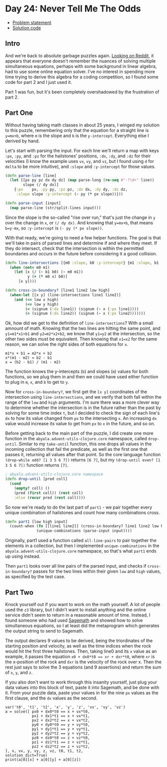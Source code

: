# Day 24: Never Tell Me The Odds

* [Problem statement](https://adventofcode.com/2023/day/24)
* [Solution code](https://github.com/abyala/advent-2023-clojure/blob/master/src/advent_2023_clojure/day24.clj)

## Intro

And we're back to absolute garbage puzzles again.
[Looking on Reddit](https://www.reddit.com/r/adventofcode/comments/18pnycy/2023_day_24_solutions/), it appears that
everyone doesn't remember the nuances of solving multiple simultaneous equations, perhaps with some background in
linear algebra, had to use some online equation solver. I've no interest in spending more time trying to derive this
algebra for a coding competition, so I found some code for part 2 and I just used it.

Part 1 was fun, but it's been completely overshadowed by the frustration of part 2.

## Part One

Without having taking math classes in about 25 years, I winged my solution to this puzzle, remembering only that the
equation for a straight line is `y=mx+b`, where `m` is the slope and `b` is the `y-intercept`. Everything else I
derived by hand.

Let's start with parsing the input. For each line we'll return a map with keys `:px`, `:py`, and `:pz` for the
hailstones' positions, `:dx`, `:dy`, and `:dz` for their velocities (I know the example uses `vx`, `vy`, and `vz`, but
I found using `d` for `delta` to be more intuitive), and `:slope` and `:y-intercept` for those values.

```clojure
(defn parse-line [line]
  (let [[px py pz dx dy dz] (map parse-long (re-seq #"-?\d+" line))
        slope (/ dy dx)]
    {:px    px, :py py, :pz pz, :dx dx, :dy dy, :dz dz,
     :slope slope :y-intercept (- py (* px slope))}))

(defn parse-input [input]
  (map parse-line (str/split-lines input)))
```

Since the slope is the so-called "rise over run," that's just the change in `y` over the change in `x`, or
`(/ dy dx)`. And knowing that `y=mx+b`, that means `b=y-mx`, so `:y-intercept` is `(- py (* px slope))`.

With that ready, we're going to need a few helper functions. The goal is that we'll take in pairs of parsed lines and
determine if and where they meet. If they do intersect, check that the intersection is within the permitted boundaries
and occurs in the future before considering it a good collision.

```clojure
(defn line-intersections [{m0 :slope, b0 :y-intercept} {m1 :slope, b1 :y-intercept}]
  (when (not= m0 m1)
    (let [x (/ (- b1 b0) (- m0 m1))
          y (+ (* m0 x) b0)]
      [x y])))

(defn cross-in-boundary? [line1 line2 low high]
  (when-let [[x y] (line-intersections line1 line2)]
    (and (<= low x high)
         (<= low y high)
         (= (signum (:dx line1)) (signum (- x (:px line1))))
         (= (signum (:dx line2)) (signum (- x (:px line2)))))))
```

Ok, how did we get to the definition of `line-intersections`? With a small amnount of math. Knowing that the two lines
are hitting the same point, and `y1=m1*x1+b1` and `y2=m2*x2+b2`, we know that `y1=y2` at the intersection, so the other
two sides must be equivalent. Then knowing that `x1=x2` for the same reason, we can solve the right sides of both
equations for `x`.

```
m1*x + b1 = m2*x + b2
x*(m1 - m2) = b2 - b1
x = (b2 - b1) / (m1 - m2)
```

The function knows the y-intercepts (`b`) and slopes (`m`) values for both functions, so we plug them in and then we
could have used either function to plug in `m`, `x`, and `b` to get to `y`.

Now for `cross-in-boundary?`, we first get the `[x y]` coordinates of the intersection using `line-intersections`, and
we verify that both fall within the range of the `low` and `high` arguments. I'm sure there was a more clever way to
determine whether the intersection is in the future rather than the past by solving for some time index `t`, but I
decided to check the sign of each line's `dx` to how its value changed from `px` to the intersecting `x`. An increasing
`dx` value would increase its value to get from `px` to `x` in the future, and so on.

Before getting back to the main part of the puzzle, I did create one more function in the 
`abyala.advent-utils-clojure.core` namespace, called `drop-until`. Similar to my `take-until` function, this one drops
all values in the incoming collection that fail the predicate, as well as the first one that passes it, returning all
values after that point. So the core language function `(drop-while odd? [1 3 5 6 7])` returns `[6 7]`, but my
`(drop-until even? [1 3 5 6 7])` function returns `[7]`.

```clojure
; abyala.advent-utils-clojure.core namespace
(defn drop-until [pred coll]
  (cond
    (empty? coll) ()
    (pred (first coll)) (rest coll)
    :else (recur pred (rest coll))))
```

So now we're ready to do the last part of `part1` - we pair together every unique combination of hailstones and count
how many combinations cross.

```clojure
(defn part1 [low high input]
  (count-when (fn [[line1 line2]] (cross-in-boundary? line1 line2 low high))
              (unique-combinations (parse-input input))))
```

Originally, part1 used a function called `all-line-pairs` to pair together the elements in a collection, but then I
implemented `unique-combinations` in the `abyala.advent-utils-clojure.core` namespace, so that's what `part1` ends up
using instead.

Then `part1` looks over all line pairs of the parsed input, and checks if `cross-in-boundary?` passes for the two
lines within their given `low` and `high` values, as specified by the test case.

## Part Two

Knock yourself out if you want to work on the math yourself. A lot of people used the `z3` library, but I didn't want
to install anything and the online service didn't seem to return in a reasonable amount of time. Instead, I found
someone who had used [Sagemath](https://sagecell.sagemath.org/) and showed how to solve simultaneous equations, so I at
least did the metaprogram which generates the output string to send to Sagemath.

The output declares 9 values to be derived, being the triordinates of the starting position and velocity, as well as
the time indices when the rock would hit the first three hailstones. Then, taking line0 and its `x` value as an
example, it passes the equation `x0 + dx0*t0 == xr + dxr*t0`, where `xr` is the x-position of the rock and `dxr` is
the velocity of the rock over x. Then the rest just says to solve the 3 equations (and 9 assertions) and return the
sum of `x`, `y`, and `z`.

If you also don't want to work through this insanity yourself, just plug your data values into this block of text,
paste it into Sagemath, and be done with it. From your puzzle data, paste your values in for the nine `px` values as 
the first clause, and the `dx` values as the second.

```
var('t0', 't1', 't2', 'x', 'y', 'z', 'vx', 'vy', 'vz')
a = solve([ px0 + dx0*t0 == x + vx*t0,
            px1 + dx1*t1 == x + vx*t1,
            px2 + dx2*t2 == x + vx*t2,
            py0 + dy0*t0 == y + vy*t0,
            py1 + dy1*t1 == y + vy*t1,
            py2 + dy2*t2 == y + vy*t2,
            pz0 + dz0*t0 == z + vz*t0,
            pz1 + dz1*t1 == z + vz*t1,
            pz2 + dz2*t2 == z + vz*t2,
], x, vx, y, vy, z, vz, t0, t1, t2,
solution_dict=True)
print(a[0][x] + a[0][y] + a[0][z])
```
